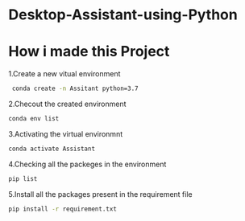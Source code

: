 # Desktop-Assistant-using-Python

# How i made this Project

1.Create a new vitual environment

```bash
 conda create -n Assitant python=3.7
```

2.Checout the created environment

```bash
conda env list
```

3.Activating the virtual environmnt

```bash
conda activate Assistant
```

4.Checking all the packeges in the environment

```bash
pip list
```

5.Install all the packages present in the requirement file
```bash
pip install -r requirement.txt
```